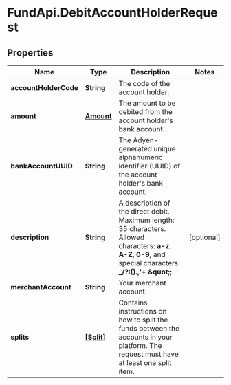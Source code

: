 # FundApi.DebitAccountHolderRequest

## Properties

Name | Type | Description | Notes
------------ | ------------- | ------------- | -------------
**accountHolderCode** | **String** | The code of the account holder. | 
**amount** | [**Amount**](Amount.md) | The amount to be debited from the account holder&#39;s bank account. | 
**bankAccountUUID** | **String** | The Adyen-generated unique alphanumeric identifier (UUID) of the account holder&#39;s bank account. | 
**description** | **String** | A description of the direct debit. Maximum length: 35 characters.  Allowed characters: **a-z**, **A-Z**, **0-9**, and special characters **_/?:().,&#39;+ \&quot;;**. | [optional] 
**merchantAccount** | **String** | Your merchant account. | 
**splits** | [**[Split]**](Split.md) | Contains instructions on how to split the funds between the accounts in your platform. The request must have at least one split item. | 


